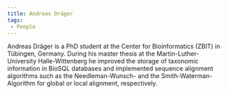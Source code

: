 ```yaml
---
title: Andreas Dräger
tags:
 - People
---
```


Andreas Dräger is a PhD student at the Center for Bioinformatics (ZBIT)
in Tübingen, Germany. During his master thesis at the
Martin-Luther-University Halle-Wittenberg he improved the storage of
taxonomic information in BioSQL databases and implemented sequence
alignment algorithms such as the Needleman-Wunsch- and the
Smith-Waterman-Algorithm for global or local alignment, respectively.
